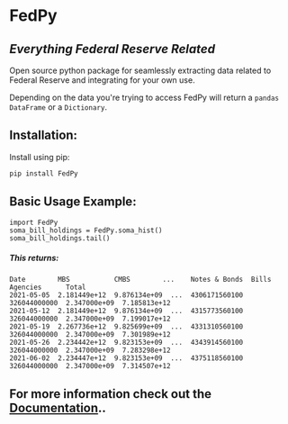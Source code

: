 # FedPy
## _Everything Federal Reserve Related_

Open source python package for seamlessly extracting data 
related to Federal Reserve and integrating for your own use.

Depending on the data you're trying to access FedPy will
return a `pandas DataFrame` or a `Dictionary`.

## Installation:
Install using pip:


```sh
pip install FedPy
```

## Basic Usage Example:
```
import FedPy
soma_bill_holdings = FedPy.soma_hist()
soma_bill_holdings.tail()
```
##### This returns:

```
Date        MBS           CMBS        ...    Notes & Bonds  Bills         Agencies      Total
2021-05-05  2.181449e+12  9.876134e+09  ...  4306171560100  326044000000  2.347000e+09  7.185813e+12
2021-05-12  2.181449e+12  9.876134e+09  ...  4315773560100  326044000000  2.347000e+09  7.199017e+12
2021-05-19  2.267736e+12  9.825699e+09  ...  4331310560100  326044000000  2.347000e+09  7.301989e+12
2021-05-26  2.234442e+12  9.823153e+09  ...  4343914560100  326044000000  2.347000e+09  7.283298e+12
2021-06-02  2.234447e+12  9.823153e+09  ...  4375118560100  326044000000  2.347000e+09  7.314507e+12
```



## For more information check out the [Documentation](https://github.com/antonio-hickey/FedPy/blob/main/DOCS.md).. 
